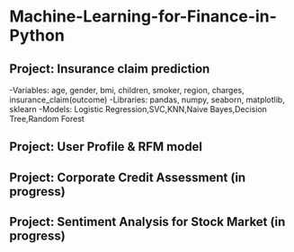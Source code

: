 # Machine-Learning-for-Finance-in-Python
## Project: Insurance claim prediction 
  -Variables: age, gender, bmi, children, smoker, region, charges, insurance_claim(outcome) 
  -Libraries: pandas, numpy, seaborn, matplotlib, sklearn
  -Models: Logistic Regression,SVC,KNN,Naive Bayes,Decision Tree,Random Forest 
  
## Project: User Profile & RFM model 

## Project: Corporate Credit Assessment (in progress) 

## Project: Sentiment Analysis for Stock Market (in progress) 
